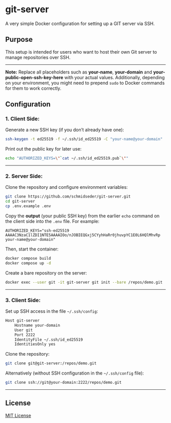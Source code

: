# git-server
A very simple Docker configuration for setting up a GIT server via SSH.

## Purpose
This setup is intended for users who want to host their own Git server to manage repositories over SSH.

---  

**Note:** Replace all placeholders such as __your-name__, __your-domain__ and __your-public-open-ssh-key-here__ with your actual values. Additionally, depending on your environment, you might need to prepend `sudo` to Docker commands for them to work correctly. 

## Configuration

### 1. Client Side:
Generate a new SSH key (if you don’t already have one):
```bash
ssh-keygen -t ed25519 -f ~/.ssh/id_ed25519 -C "your-name@your-domain"
```

Print out the public key for later use:
```bash
echo "AUTHORIZED_KEYS=\"`cat ~/.ssh/id_ed25519.pub`\""
```

---

### 2. Server Side:
Clone the repository and configure environment variables:
```bash
git clone https://github.com/schmidseder/git-server.git
cd git-server
cp .env.example .env
```

Copy the **output** (your public SSH key) from the earlier `echo` command on the client side into the `.env` file. For example:
```
AUTHORIZED_KEYS="ssh-ed25519 AAAAC3NzaC1lZDI1NTE5AAAAIOo/nJOBIEQGxj5CYyhHaRr0jhuvpYC1E0L6HQlMhvRp your-name@your-domain"
```

Then, start the container:
```bash
docker compose build
docker compose up -d
```

Create a bare repository on the server:
```bash
docker exec --user git -it git-server git init --bare /repos/demo.git
```

---

### 3. Client Side:
Set up SSH access in the file `~/.ssh/config`:
```bash
Host git-server
    Hostname your-domain
    User git
    Port 2222
    IdentityFile ~/.ssh/id_ed25519
    IdentitiesOnly yes
```

Clone the repository:
```bash
git clone git@git-server:/repos/demo.git
```

Alternatively (without SSH configuration in the `~/.ssh/config` file):
```bash
git clone ssh://git@your-domain:2222/repos/demo.git
```

---

## License
[MIT License](LICENSE)
```